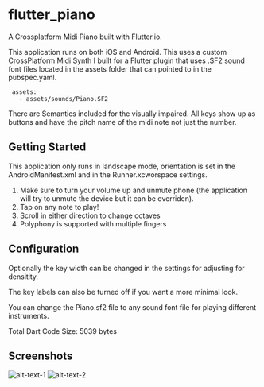 # flutter_piano

A Crossplatform Midi Piano built with Flutter.io.

This application runs on both iOS and Android. This uses a custom CrossPlatform Midi Synth I built for a Flutter plugin that uses .SF2 sound font files located in the assets folder that can pointed to in the pubspec.yaml.

```
 assets:
   - assets/sounds/Piano.SF2

```
There are Semantics included for the visually impaired. All keys show up as buttons and have the pitch name of the midi note not just the number.

## Getting Started

This application only runs in landscape mode, orientation is set in the AndroidManifest.xml and in the Runner.xcworspace settings.

1. Make sure to turn your volume up and unmute phone (the application will try to unmute the device but it can be overriden).
2. Tap on any note to play!
3. Scroll in either direction to change octaves
4. Polyphony is supported with multiple fingers

## Configuration

Optionally the key width can be changed in the settings for adjusting for densitity.

The key labels can also be turned off if you want a more minimal look.

You can change the Piano.sf2 file to any sound font file for playing different instruments. 

Total Dart Code Size: 5039 bytes

## Screenshots

![alt-text-1](https://github.com/AppleEducate/flutter_piano/blob/master/screenshots/ios_1.PNG) 
![alt-text-2](https://github.com/AppleEducate/flutter_piano/blob/master/screenshots/android_1.jpg)
